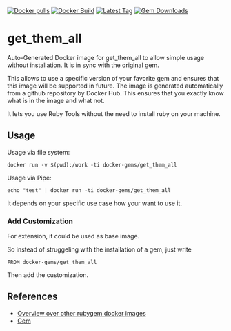 [![Docker pulls](https://img.shields.io/docker/pulls/rubygem/get_them_all.svg)](https://hub.docker.com/r/rubygem/get_them_all/)
[![Docker Build](https://img.shields.io/docker/automated/rubygem/get_them_all.svg)](https://hub.docker.com/r/rubygem/get_them_all/)
[![Latest Tag](https://img.shields.io/github/tag/docker-rubygem/get_them_all.svg)](https://hub.docker.com/r/rubygem/get_them_all/)
[![Gem Downloads](https://img.shields.io/gem/dt/get_them_all.svg)](https://rubygems.org/gems/get_them_all/)
# get_them_all

Auto-Generated Docker image for get_them_all to allow simple usage without installation.
It is in sync with the original gem.

This allows to use a specific version of your favorite gem and ensures that this image will be supported in future.
The image is generated automatically from a github repository by Docker Hub.
This ensures that you exactly know what is in the image and what not.

It lets you use Ruby Tools without the need to install ruby on your machine.

## Usage

Usage via file system:

`docker run -v $(pwd):/work -ti docker-gems/get_them_all`

Usage via Pipe:

`echo "test" | docker run -ti docker-gems/get_them_all`

It depends on your specific use case how your want to use it.

### Add Customization

For extension, it could be used as base image.

So instead of struggeling with the installation of a gem, just write

`FROM docker-gems/get_them_all`

Then add the customization.

## References

 - [Overview over other rubygem docker images](https://github.com/thinkbot/docker-rubygem)
 - [Gem](https://rubygems.org/gems/get_them_all/)
